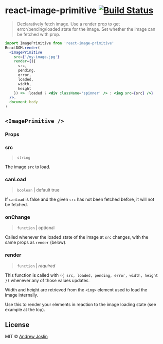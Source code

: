 # react-image-primitive [![Build Status](https://travis-ci.org/ajoslin/react-image-primitive.svg?branch=master)](https://travis-ci.org/ajoslin/react-image-primitive)

> Declaratively fetch image. Use a render prop to get error/pending/loaded state for the image. Set whether the image can be fetched with prop.

```jsx
import ImagePrimitive from 'react-image-primitive'
ReactDOM.render(
  <ImagePrimitive
    src={'/my-image.jpg'}
    render={({
      src,
      pending,
      error,
      loaded,
      width,
      height
    }) => !loaded ? <div className='spinner' /> : <img src={src} />}
  />,
  document.body
)
```

## `<ImagePrimitive />`

### Props

### src

> `string`

The image `src` to load.

### canLoad

> `boolean` | default true

If `canLoad` is false and the given `src` has not been fetched before, it will not be fetched.

### onChange

> `function` | optional

Called whenever the loaded state of the image at `src` changes, with the same props as `render` (below).

### render

> `function` | *required*

This function is called with `({ src, loaded, pending, error, width, height })` whenever any of those values updates.

Width and height are retrieved from the `<img>` element used to load the image internally.

Use this to render your elements in reaction to the image loading state (see example at the top).

## License

MIT © [Andrew Joslin](http://ajoslin.com)
